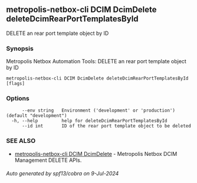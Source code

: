 ## metropolis-netbox-cli DCIM DcimDelete deleteDcimRearPortTemplatesById

DELETE an rear port template object by ID

### Synopsis


Metropolis Netbox Automation Tools:
  DELETE an rear port template object by ID

```
metropolis-netbox-cli DCIM DcimDelete deleteDcimRearPortTemplatesById [flags]
```

### Options

```
      --env string   Environment ('development' or 'production') (default "development")
  -h, --help         help for deleteDcimRearPortTemplatesById
      --id int       ID of the rear port template object to be deleted
```

### SEE ALSO

* [metropolis-netbox-cli DCIM DcimDelete]()	 - Metropolis Netbox DCIM Management DELETE APIs.

###### Auto generated by spf13/cobra on 9-Jul-2024

